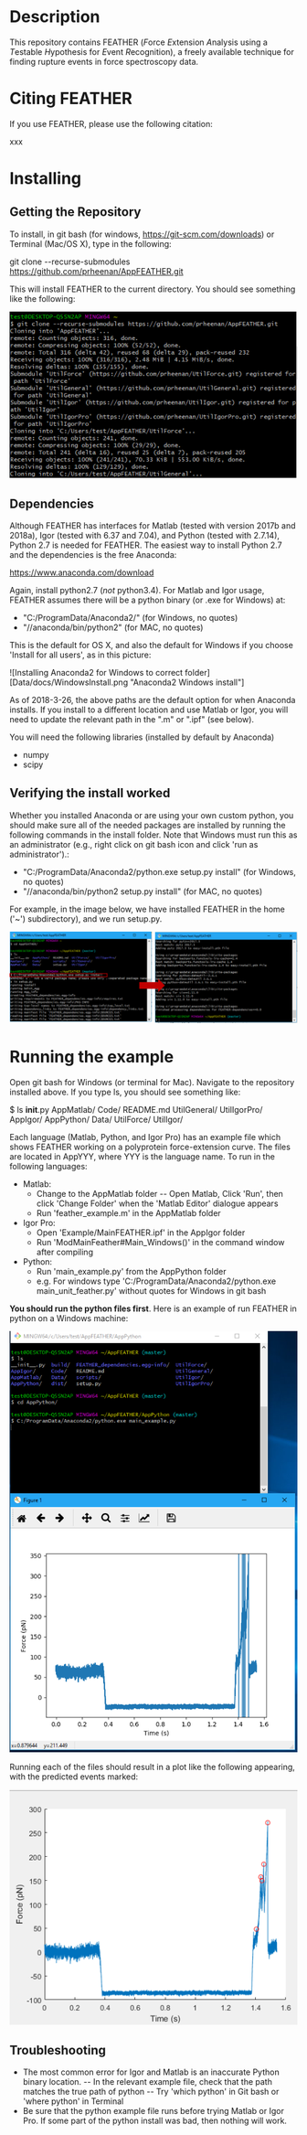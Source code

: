 # Description

This repository contains FEATHER (*F*orce *E*xtension *A*nalysis using a *T*estable *H*ypothesis for *E*vent *R*ecognition), a freely available technique for finding rupture events in force spectroscopy data.

# Citing FEATHER

If you use FEATHER, please use the following citation:

xxx

# Installing

## Getting the Repository

To install, in git bash (for windows, https://git-scm.com/downloads) or Terminal (Mac/OS X), type in the following:

git clone --recurse-submodules https://github.com/prheenan/AppFEATHER.git

This will install FEATHER to the current directory.  You should see something like the following:

![FEATHER cloning](Data/docs/1_download.png "Cloning FEATHER")

## Dependencies

Although FEATHER has interfaces for Matlab (tested with version 2017b and 2018a), Igor (tested with 6.37 and 7.04), and Python (tested with 2.7.14), Python 2.7 is needed for FEATHER. The easiest way to install Python 2.7 and the dependencies is the free Anaconda:

https://www.anaconda.com/download

Again, install python2.7 (*not* python3.4). For Matlab and Igor usage, FEATHER assumes there will be a python binary (or .exe for Windows) at:

- "C:/ProgramData/Anaconda2/" (for Windows, no quotes)
- "//anaconda/bin/python2" (for MAC, no quotes)

This is the default for OS X, and also the default for Windows if you choose 'Install for all users', as in this picture:

![Installing Anaconda2 for Windows to correct folder][Data/docs/WindowsInstall.png "Anaconda2 Windows install"]

As of 2018-3-26, the above paths are the default option for when Anaconda installs. If you install to a different location and use Matlab or Igor, you will need to update the relevant path in the ".m" or ".ipf" (see below).

You will need the following libraries (installed by default by Anaconda)

- numpy
- scipy

## Verifying the install worked 

Whether you installed Anaconda or are using your own custom python, you should make sure all of the needed packages are installed by running the following commands in the install folder. Note that Windows must run this as an administrator (e.g., right click on git bash icon and click 'run as administrator').: 

- "C:/ProgramData/Anaconda2/python.exe setup.py install" (for Windows, no quotes)
- "//anaconda/bin/python2 setup.py install" (for MAC, no quotes)

For example, in the image below, we have installed FEATHER in the home ('~') subdirectory), and we run setup.py. 

![Making sure FEATHER will run](Data/docs/3_Setup_1_and_2.png "Ensuring FEATHER's dependencies exist")

# Running the example

Open git bash for Windows (or terminal for Mac). Navigate to the repository installed above. If you type ls, you should see something like:

$ ls
__init__.py  AppMatlab/  Code/  README.md   UtilGeneral/  UtilIgorPro/
AppIgor/     AppPython/  Data/  UtilForce/  UtilIgor/

Each language (Matlab, Python, and Igor Pro) has an example file which shows FEATHER working on a polyprotein force-extension curve. The files are located in AppYYY, where YYY is the language name. To run in the following languages:

- Matlab:
	- Change to the AppMatlab folder 
		-- Open Matlab, Click 'Run', then click 'Change Folder' when the 'Matlab Editor' dialogue appears
	- Run 'feather_example.m' in the AppMatlab folder
- Igor Pro: 
	- Open 'Example/MainFEATHER.ipf' in the AppIgor folder
	- Run 'ModMainFeather#Main_Windows()' in the command window after compiling
- Python:
	- Run 'main_example.py' from the AppPython folder
	- e.g. For windows type 'C:/ProgramData/Anaconda2/python.exe main_unit_feather.py' without quotes for Windows in git bash
	
**You should run the python files first**. Here is an example of run FEATHER in python on a Windows machine:

![FEATHER running on windows in python](Data/docs/4_python_run_Setup_3.png "Running the python example")

Running each of the files should result in a plot like the following appearing, with the predicted events marked:

![FEATHER example output graph](Data/docs/example.png "FEATHER example output graph")
	
	
## Troubleshooting

- The most common error for Igor and Matlab is an inaccurate Python binary location. 
	-- In the relevant example file, check that the path matches the true path of python
	-- Try 'which python' in Git bash or 'where python' in Terminal
- Be sure that the python example file runs before trying Matlab or Igor Pro. If some part of the python install was bad, then nothing will work.




